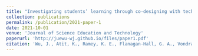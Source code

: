 ```yaml
---
title: "Investigating students’ learning through co-designing with technology"
collection: publications
permalink: /publication/2021-paper-1
date: 2021-10-01
venue: 'Journal of Science Education and Technology'
paperurl: 'http://juewu-wj.github.io/files/paper1.pdf'
citation: 'Wu, J., Atit, K., Ramey, K. E., Flanagan-Hall, G. A., Vondracek, M., Jona, K., & Uttal, D. H. (2021). Investigating students’ learning through co-designing with technology. Journal of Science Education and Technology, 30(4), 529-538.'
---
```


